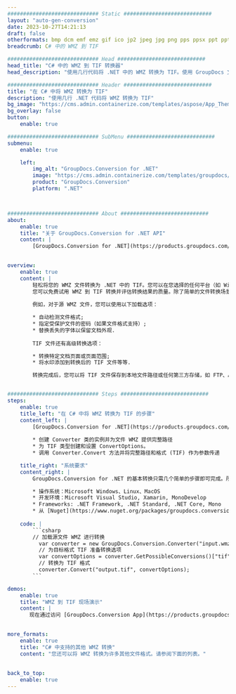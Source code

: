 ```yaml
---
############################# Static ############################
layout: "auto-gen-conversion"
date: 2023-10-27T14:21:13
draft: false
otherformats: bmp dcm emf emz gif ico jp2 jpeg jpg png pps ppsx ppt pptx psb psd svg svgz tga tif tiff webp wmf wmz
breadcrumb: C# 中的 WMZ 到 TIF

############################# Head ############################
head_title: "C# 中的 WMZ 到 TIF 转换器"
head_description: "使用几行代码将 .NET 中的 WMZ 转换为 TIF。使用 GroupDocs 文档转换 API 转换 160 多种文件格式。"

############################# Header ############################
title: "在 C# 中将 WMZ 转换为 TIF"
description: "使用几行 .NET 代码将 WMZ 转换为 TIF"
bg_image: "https://cms.admin.containerize.com/templates/aspose/App_Themes/V3/images/bg/header1.png"
bg_overlay: false
button:
    enable: true

############################# SubMenu ############################
submenu:
    enable: true

    left:
        img_alt: "GroupDocs.Conversion for .NET"
        image: "https://cms.admin.containerize.com/templates/groupdocs/images/product-logos/90x90-noborder/groupdocs-conversion-net.png"
        product: "GroupDocs.Conversion"
        platform: ".NET"



############################# About ############################
about:
    enable: true
    title: "关于 GroupDocs.Conversion for .NET API"
    content: |
        [GroupDocs.Conversion for .NET](https://products.groupdocs.com/conversion/net/)可用于转换Microsoft Word、Excel、PowerPoint、PDF、Visio等格式。 GroupDocs.Conversion 是一个独立的 API，适用于需要高性能的后端和内部系统。它不依赖于任何软件，例如 Microsoft 或 Open Office。
    

overview:
    enable: true
    content: |
        轻松将您的 WMZ 文件转换为 .NET 中的 TIF。您可以在您选择的任何平台（如 Windows、Linux、macOS）中仅使用几行 C# 代码行。
        您可以免费试用 WMZ 到 TIF 转换并评估转换结果的质量。除了简单的文件转换场景，您还可以尝试更高级的选项来加载源 WMZ 文件和保存输出 TIF 结果。 
        
        例如，对于源 WMZ 文件，您可以使用以下加载选项：

        * 自动检测文件格式;
        * 指定受保护文件的密码（如果文件格式支持）;
        * 替换丢失的字体以保留文档外观.
        
        TIF 文件还有高级转换选项：

        * 转换特定文档页面或页面范围;
        * 将水印添加到转换后的 TIF 文件等等.

        转换完成后，您可以将 TIF 文件保存到本地文件路径或任何第三方存储，如 FTP、Amazon S3、Google Drive、Dropbox 等。请注意 - 将 WMZ 转换为 TIF 无需安装任何额外的软件 - 如 MS Office、Open Office、Adobe Acrobat Reader 等。


############################# Steps ############################
steps:
    enable: true
    title_left: "在 C# 中将 WMZ 转换为 TIF 的步骤"
    content_left: |
        [GroupDocs.Conversion for .NET](https://products.groupdocs.com/conversion/net/) 使开发人员只需几行代码即可轻松地将 WMZ 文件转换为 TIF。
        
        * 创建 Converter 类的实例并为文件 WMZ 提供完整路径
        * 为 TIF 类型创建和设置 ConvertOptions。
        * 调用 Converter.Convert 方法并将完整路径和格式 (TIF) 作为参数传递

    title_right: "系统要求"
    content_right: |
        GroupDocs.Conversion for .NET 的基本转换只需几个简单的步骤即可完成。所有主要平台和操作系统都支持我们的 API。在执行以下代码之前，请确保您的系统上安装了以下先决条件。

        * 操作系统：Microsoft Windows、Linux、MacOS
        * 开发环境：Microsoft Visual Studio, Xamarin, MonoDevelop
        * Frameworks: .NET Framework, .NET Standard, .NET Core, Mono
        * 从 [Nuget](https://www.nuget.org/packages/groupdocs.conversion) 获取最新的 GroupDocs.Conversion for .NET
         
    code: |
        ```csharp    
        // 加载源文件 WMZ 进行转换
          var converter = new GroupDocs.Conversion.Converter("input.wmz");
          // 为目标格式 TIF 准备转换选项
          var convertOptions = converter.GetPossibleConversions()["tif"].ConvertOptions;
          // 转换为 TIF 格式
          converter.Convert("output.tif", convertOptions);
        ```

demos:
    enable: true
    title: "WMZ 到 TIF 现场演示"
    content: |
       现在通过访问 [GroupDocs.Conversion App](https://products.groupdocs.app/conversion/family) 网站将 WMZ 转换为 TIF。在线演示具有以下优点
          

more_formats:
    enable: true
    title: "C# 中支持的其他 WMZ 转换"
    content: "您还可以将 WMZ 转换为许多其他文件格式。请参阅下面的列表。"
       
       
back_to_top:
    enable: true
---
```

